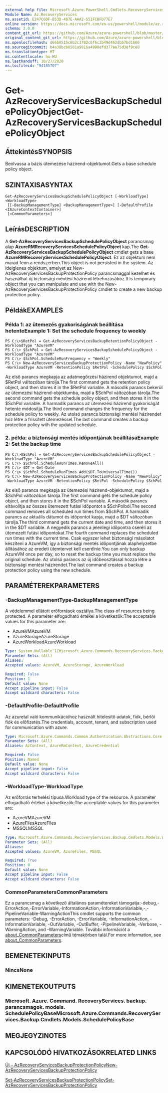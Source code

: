 ```yaml
---
external help file: Microsoft.Azure.PowerShell.Cmdlets.RecoveryServices.Backup.dll-Help.xml
Module Name: Az.RecoveryServices
ms.assetid: E247C6DF-B53D-487E-AAA2-551FCBFD77E7
online version: https://docs.microsoft.com/en-us/powershell/module/az.recoveryservices/get-azrecoveryservicesbackupschedulepolicyobject
schema: 2.0.0
content_git_url: https://github.com/Azure/azure-powershell/blob/master/src/RecoveryServices/RecoveryServices/help/Get-AzRecoveryServicesBackupSchedulePolicyObject.md
original_content_git_url: https://github.com/Azure/azure-powershell/blob/master/src/RecoveryServices/RecoveryServices/help/Get-AzRecoveryServicesBackupSchedulePolicyObject.md
ms.openlocfilehash: d66b8515c6b2c3782c6f6c2b49d462dbb7bd1660
ms.sourcegitcommit: b4a38bcb0501a9016a4998efd377aa75d3ef9ce8
ms.translationtype: MT
ms.contentlocale: hu-HU
ms.lasthandoff: 10/27/2020
ms.locfileid: "94185707"
---
```

# <span data-ttu-id="3f6c0-101">Get-AzRecoveryServicesBackupSchedulePolicyObject</span><span class="sxs-lookup"><span data-stu-id="3f6c0-101">Get-AzRecoveryServicesBackupSchedulePolicyObject</span></span>

## <span data-ttu-id="3f6c0-102">Áttekintés</span><span class="sxs-lookup"><span data-stu-id="3f6c0-102">SYNOPSIS</span></span>
<span data-ttu-id="3f6c0-103">Beolvassa a bázis ütemezése házirend-objektumot.</span><span class="sxs-lookup"><span data-stu-id="3f6c0-103">Gets a base schedule policy object.</span></span>

## <span data-ttu-id="3f6c0-104">SZINTAXISA</span><span class="sxs-lookup"><span data-stu-id="3f6c0-104">SYNTAX</span></span>

```
Get-AzRecoveryServicesBackupSchedulePolicyObject [-WorkloadType] <WorkloadType>
 [[-BackupManagementType] <BackupManagementType>] [-DefaultProfile <IAzureContextContainer>]
 [<CommonParameters>]
```

## <span data-ttu-id="3f6c0-105">Leírás</span><span class="sxs-lookup"><span data-stu-id="3f6c0-105">DESCRIPTION</span></span>
<span data-ttu-id="3f6c0-106">A **Get-AzRecoveryServicesBackupSchedulePolicyObject** parancsmag alap **AzureRMRecoveryServicesSchedulePolicyObject** kap.</span><span class="sxs-lookup"><span data-stu-id="3f6c0-106">The **Get-AzRecoveryServicesBackupSchedulePolicyObject** cmdlet gets a base **AzureRMRecoveryServicesSchedulePolicyObject**.</span></span>
<span data-ttu-id="3f6c0-107">Ez az objektum nem marad fenn a rendszerben.</span><span class="sxs-lookup"><span data-stu-id="3f6c0-107">This object is not persisted in the system.</span></span>
<span data-ttu-id="3f6c0-108">Az ideiglenes objektum, amelyet az New-AzRecoveryServicesBackupProtectionPolicy parancsmaggal kezelhet és használhat új biztonsági mentési házirend létrehozásához.</span><span class="sxs-lookup"><span data-stu-id="3f6c0-108">It is temporary object that you can manipulate and use with the New-AzRecoveryServicesBackupProtectionPolicy cmdlet to create a new backup protection policy.</span></span>

## <span data-ttu-id="3f6c0-109">Példák</span><span class="sxs-lookup"><span data-stu-id="3f6c0-109">EXAMPLES</span></span>

### <span data-ttu-id="3f6c0-110">Példa 1: az ütemezés gyakoriságának beállítása hetente</span><span class="sxs-lookup"><span data-stu-id="3f6c0-110">Example 1: Set the schedule frequency to weekly</span></span>
```
PS C:\>$RetPol = Get-AzRecoveryServicesBackupRetentionPolicyObject -WorkloadType "AzureVM" 
PS C:\> $SchPol = Get-AzRecoveryServicesBackupSchedulePolicyObject -WorkloadType "AzureVM" 
PS C:\> $SchPol.ScheduleRunFrequency = "Weekly"
PS C:\> New-AzRecoveryServicesBackupProtectionPolicy -Name "NewPolicy" -WorkloadType AzureVM -RetentionPolicy $RetPol -SchedulePolicy $SchPol
```

<span data-ttu-id="3f6c0-111">Az első parancs megkapja az adatmegőrzési házirend objektumot, majd a $RetPol változóban tárolja.</span><span class="sxs-lookup"><span data-stu-id="3f6c0-111">The first command gets the retention policy object, and then stores it in the $RetPol variable.</span></span>
<span data-ttu-id="3f6c0-112">A második parancs bekerül az ütemezési házirend-objektumba, majd a $SchPol változóban tárolja.</span><span class="sxs-lookup"><span data-stu-id="3f6c0-112">The second command gets the schedule policy object, and then stores it in the $SchPol variable.</span></span>
<span data-ttu-id="3f6c0-113">A harmadik parancs az ütemezési házirend gyakoriságát hetente módosítja.</span><span class="sxs-lookup"><span data-stu-id="3f6c0-113">The third command changes the frequency for the schedule policy to weekly.</span></span>
<span data-ttu-id="3f6c0-114">Az utolsó parancs biztonsági mentési házirendet hoz létre a frissített ütemezéssel.</span><span class="sxs-lookup"><span data-stu-id="3f6c0-114">The last command creates a backup protection policy with the updated schedule.</span></span>

### <span data-ttu-id="3f6c0-115">2. példa: a biztonsági mentés időpontjának beállítása</span><span class="sxs-lookup"><span data-stu-id="3f6c0-115">Example 2: Set the backup time</span></span>
```
PS C:\>$SchPol = Get-AzRecoveryServicesBackupSchedulePolicyObject -WorkloadType "AzureVM" 
PS C:\> $SchPol.ScheduleRunTimes.RemoveAll()
PS C:\> $DT = Get-Date
PS C:\> $SchPol.ScheduleRunTimes.Add($DT.ToUniversalTime())
PS C:\> New-AzRecoveryServicesBackupProtectionPolicy -Name "NewPolicy" -WorkloadType AzureVM -RetentionPolicy $RetPol -SchedulePolicy $SchPol
```

<span data-ttu-id="3f6c0-116">Az első parancs megkapja az ütemezési házirend-objektumot, majd a $SchPol változóban tárolja.</span><span class="sxs-lookup"><span data-stu-id="3f6c0-116">The first command gets the schedule policy object, and then stores it in the $SchPol variable.</span></span>
<span data-ttu-id="3f6c0-117">A második parancs eltávolítja az összes ütemezett futási időpontot a $SchPolból.</span><span class="sxs-lookup"><span data-stu-id="3f6c0-117">The second command removes all scheduled run times from $SchPol.</span></span>
<span data-ttu-id="3f6c0-118">A harmadik parancs az aktuális dátumot és időpontot kapja, majd a $DT változóban tárolja.</span><span class="sxs-lookup"><span data-stu-id="3f6c0-118">The third command gets the current date and time, and then stores it in the $DT variable.</span></span>
<span data-ttu-id="3f6c0-119">A negyedik parancs a jelenlegi időpontra cseréli az ütemezett futási időpontokat.</span><span class="sxs-lookup"><span data-stu-id="3f6c0-119">The fourth command replaces the scheduled run times with the current time.</span></span>
<span data-ttu-id="3f6c0-120">Csak egyszer lehet biztonsági másolatot készíteni a AzureVM, így a biztonsági mentés időpontjának alaphelyzetbe állításához az eredeti ütemtervet kell cserélnie.</span><span class="sxs-lookup"><span data-stu-id="3f6c0-120">You can only backup AzureVM once per day, so to reset the backup time you must replace the original schedule.</span></span>
<span data-ttu-id="3f6c0-121">Az utolsó parancs az új időbeosztással hozza létre a biztonsági mentési házirendet.</span><span class="sxs-lookup"><span data-stu-id="3f6c0-121">The last command creates a backup protection policy using the new schedule.</span></span>

## <span data-ttu-id="3f6c0-122">PARAMÉTEREK</span><span class="sxs-lookup"><span data-stu-id="3f6c0-122">PARAMETERS</span></span>

### <span data-ttu-id="3f6c0-123">-BackupManagementType</span><span class="sxs-lookup"><span data-stu-id="3f6c0-123">-BackupManagementType</span></span>
<span data-ttu-id="3f6c0-124">A védelemmel ellátott erőforrások osztálya.</span><span class="sxs-lookup"><span data-stu-id="3f6c0-124">The class of resources being protected.</span></span> <span data-ttu-id="3f6c0-125">A paraméter elfogadható értékei a következők:</span><span class="sxs-lookup"><span data-stu-id="3f6c0-125">The acceptable values for this parameter are:</span></span>
- <span data-ttu-id="3f6c0-126">AzureVM</span><span class="sxs-lookup"><span data-stu-id="3f6c0-126">AzureVM</span></span> 
- <span data-ttu-id="3f6c0-127">AzureStorage</span><span class="sxs-lookup"><span data-stu-id="3f6c0-127">AzureStorage</span></span>
- <span data-ttu-id="3f6c0-128">AzureWorkload</span><span class="sxs-lookup"><span data-stu-id="3f6c0-128">AzureWorkload</span></span>

```yaml
Type: System.Nullable`1[Microsoft.Azure.Commands.RecoveryServices.Backup.Cmdlets.Models.BackupManagementType]
Parameter Sets: (All)
Aliases:
Accepted values: AzureVM, AzureStorage, AzureWorkload

Required: False
Position: 1
Default value: None
Accept pipeline input: False
Accept wildcard characters: False
```

### <span data-ttu-id="3f6c0-129">-DefaultProfile</span><span class="sxs-lookup"><span data-stu-id="3f6c0-129">-DefaultProfile</span></span>
<span data-ttu-id="3f6c0-130">Az azuretal való kommunikációhoz használt hitelesítő adatok, fiók, bérlői fiók és előfizetés.</span><span class="sxs-lookup"><span data-stu-id="3f6c0-130">The credentials, account, tenant, and subscription used for communication with azure.</span></span>

```yaml
Type: Microsoft.Azure.Commands.Common.Authentication.Abstractions.Core.IAzureContextContainer
Parameter Sets: (All)
Aliases: AzContext, AzureRmContext, AzureCredential

Required: False
Position: Named
Default value: None
Accept pipeline input: False
Accept wildcard characters: False
```

### <span data-ttu-id="3f6c0-131">-WorkloadType</span><span class="sxs-lookup"><span data-stu-id="3f6c0-131">-WorkloadType</span></span>
<span data-ttu-id="3f6c0-132">Az erőforrás terhelési típusa.</span><span class="sxs-lookup"><span data-stu-id="3f6c0-132">Workload type of the resource.</span></span> <span data-ttu-id="3f6c0-133">A paraméter elfogadható értékei a következők:</span><span class="sxs-lookup"><span data-stu-id="3f6c0-133">The acceptable values for this parameter are:</span></span>
- <span data-ttu-id="3f6c0-134">AzureVM</span><span class="sxs-lookup"><span data-stu-id="3f6c0-134">AzureVM</span></span> 
- <span data-ttu-id="3f6c0-135">AzureFiles</span><span class="sxs-lookup"><span data-stu-id="3f6c0-135">AzureFiles</span></span>
- <span data-ttu-id="3f6c0-136">MSSQL</span><span class="sxs-lookup"><span data-stu-id="3f6c0-136">MSSQL</span></span>


```yaml
Type: Microsoft.Azure.Commands.RecoveryServices.Backup.Cmdlets.Models.WorkloadType
Parameter Sets: (All)
Aliases:
Accepted values: AzureVM, AzureFiles, MSSQL

Required: True
Position: 0
Default value: None
Accept pipeline input: False
Accept wildcard characters: False
```

### <span data-ttu-id="3f6c0-137">CommonParameters</span><span class="sxs-lookup"><span data-stu-id="3f6c0-137">CommonParameters</span></span>
<span data-ttu-id="3f6c0-138">Ez a parancsmag a következő általános paramétereket támogatja:-debug,-ErrorAction,-ErrorVariable,-InformationAction,-InformationVariable,-,-PipelineVariable-WarningAction</span><span class="sxs-lookup"><span data-stu-id="3f6c0-138">This cmdlet supports the common parameters: -Debug, -ErrorAction, -ErrorVariable, -InformationAction, -InformationVariable, -OutVariable, -OutBuffer, -PipelineVariable, -Verbose, -WarningAction, and -WarningVariable.</span></span> <span data-ttu-id="3f6c0-139">További információt a [about_CommonParameters](http://go.microsoft.com/fwlink/?LinkID=113216)című témakörben talál.</span><span class="sxs-lookup"><span data-stu-id="3f6c0-139">For more information, see [about_CommonParameters](http://go.microsoft.com/fwlink/?LinkID=113216).</span></span>

## <span data-ttu-id="3f6c0-140">BEMENETEK</span><span class="sxs-lookup"><span data-stu-id="3f6c0-140">INPUTS</span></span>

### <span data-ttu-id="3f6c0-141">Nincs</span><span class="sxs-lookup"><span data-stu-id="3f6c0-141">None</span></span>

## <span data-ttu-id="3f6c0-142">KIMENETEK</span><span class="sxs-lookup"><span data-stu-id="3f6c0-142">OUTPUTS</span></span>

### <span data-ttu-id="3f6c0-143">Microsoft. Azure. Command. RecoveryServices. backup. parancsmagok. models. SchedulePolicyBase</span><span class="sxs-lookup"><span data-stu-id="3f6c0-143">Microsoft.Azure.Commands.RecoveryServices.Backup.Cmdlets.Models.SchedulePolicyBase</span></span>

## <span data-ttu-id="3f6c0-144">MEGJEGYZI</span><span class="sxs-lookup"><span data-stu-id="3f6c0-144">NOTES</span></span>

## <span data-ttu-id="3f6c0-145">KAPCSOLÓDÓ HIVATKOZÁSOK</span><span class="sxs-lookup"><span data-stu-id="3f6c0-145">RELATED LINKS</span></span>

[<span data-ttu-id="3f6c0-146">Új – AzRecoveryServicesBackupProtectionPolicy</span><span class="sxs-lookup"><span data-stu-id="3f6c0-146">New-AzRecoveryServicesBackupProtectionPolicy</span></span>](./New-AzRecoveryServicesBackupProtectionPolicy.md)

[<span data-ttu-id="3f6c0-147">Set-AzRecoveryServicesBackupProtectionPolicy</span><span class="sxs-lookup"><span data-stu-id="3f6c0-147">Set-AzRecoveryServicesBackupProtectionPolicy</span></span>](./Set-AzRecoveryServicesBackupProtectionPolicy.md)


